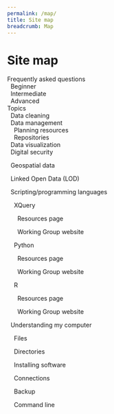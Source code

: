 ```yaml
---
permalink: /map/
title: Site map
breadcrumb: Map
---
```


# Site map

Frequently asked questions<br/>
&nbsp;&nbsp;Beginner<br/>
&nbsp;&nbsp;Intermediate<br/>
&nbsp;&nbsp;Advanced<br/>
Topics<br/>
&nbsp;&nbsp;Data cleaning<br/>
&nbsp;&nbsp;Data management<br/>
&nbsp;&nbsp;&nbsp;&nbsp;Planning resources<br/>
&nbsp;&nbsp;&nbsp;&nbsp;Repositories<br/>
&nbsp;&nbsp;Data visualization<br/>
&nbsp;&nbsp;Digital security

&nbsp;&nbsp;Geospatial data

&nbsp;&nbsp;Linked Open Data (LOD)

&nbsp;&nbsp;Scripting/programming languages

&nbsp;&nbsp;&nbsp;&nbsp;XQuery

&nbsp;&nbsp;&nbsp;&nbsp;&nbsp;&nbsp;Resources page

&nbsp;&nbsp;&nbsp;&nbsp;&nbsp;&nbsp;Working Group website

&nbsp;&nbsp;&nbsp;&nbsp;Python

&nbsp;&nbsp;&nbsp;&nbsp;&nbsp;&nbsp;Resources page

&nbsp;&nbsp;&nbsp;&nbsp;&nbsp;&nbsp;Working Group website

&nbsp;&nbsp;&nbsp;&nbsp;R

&nbsp;&nbsp;&nbsp;&nbsp;&nbsp;&nbsp;Resources page

&nbsp;&nbsp;&nbsp;&nbsp;&nbsp;&nbsp;Working Group website

&nbsp;&nbsp;Understanding my computer

&nbsp;&nbsp;&nbsp;&nbsp;Files

&nbsp;&nbsp;&nbsp;&nbsp;Directories

&nbsp;&nbsp;&nbsp;&nbsp;Installing software

&nbsp;&nbsp;&nbsp;&nbsp;Connections

&nbsp;&nbsp;&nbsp;&nbsp;Backup

&nbsp;&nbsp;&nbsp;&nbsp;Command line
